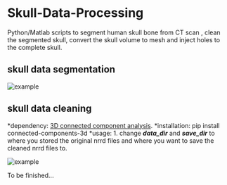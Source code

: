 # Skull-Data-Processing
Python/Matlab scripts to segment human skull bone from CT scan , clean the segmented skull, convert the skull volume to mesh and inject holes to the complete skull.

## skull data segmentation
![example](https://github.com/jianning-li/Skull-Data-Processing/blob/master/images/.PNG)

## skull data cleaning
*dependency:   [3D connected component analysis](https://pypi.org/project/connected-components-3d/).
*installation:  pip install connected-components-3d
*usage: 1. change  **_data_dir_** and **_save_dir_** to where you stored the original nrrd files and where you want to save the cleaned nrrd files to.


![example](https://github.com/jianning-li/Skull-Data-Processing/blob/master/images/.PNG)

To be finished...





